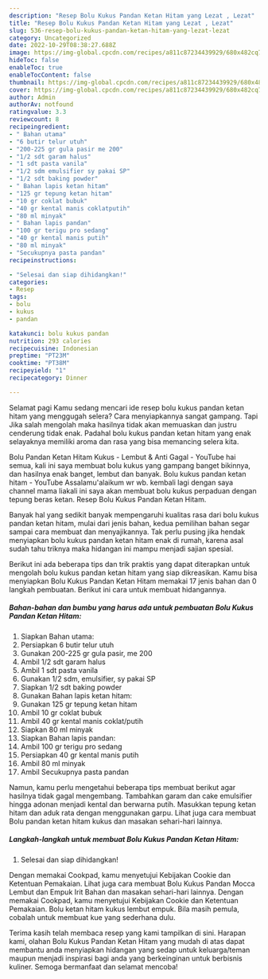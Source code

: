 ```yaml
---
description: "Resep Bolu Kukus Pandan Ketan Hitam yang Lezat , Lezat"
title: "Resep Bolu Kukus Pandan Ketan Hitam yang Lezat , Lezat"
slug: 536-resep-bolu-kukus-pandan-ketan-hitam-yang-lezat-lezat
category: Uncategorized
date: 2022-10-29T08:38:27.688Z
image: https://img-global.cpcdn.com/recipes/a811c87234439929/680x482cq70/bolu-kukus-pandan-ketan-hitam-foto-resep-utama.jpg
hideToc: false
enableToc: true
enableTocContent: false
thumbnail: https://img-global.cpcdn.com/recipes/a811c87234439929/680x482cq70/bolu-kukus-pandan-ketan-hitam-foto-resep-utama.jpg
cover: https://img-global.cpcdn.com/recipes/a811c87234439929/680x482cq70/bolu-kukus-pandan-ketan-hitam-foto-resep-utama.jpg
author: Admin
authorAv: notfound
ratingvalue: 3.3
reviewcount: 8
recipeingredient:
- " Bahan utama"
- "6 butir telur utuh"
- "200-225 gr gula pasir me 200"
- "1/2 sdt garam halus"
- "1 sdt pasta vanila"
- "1/2 sdm emulsifier sy pakai SP"
- "1/2 sdt baking powder"
- " Bahan lapis ketan hitam"
- "125 gr tepung ketan hitam"
- "10 gr coklat bubuk"
- "40 gr kental manis coklatputih"
- "80 ml minyak"
- " Bahan lapis pandan"
- "100 gr terigu pro sedang"
- "40 gr kental manis putih"
- "80 ml minyak"
- "Secukupnya pasta pandan"
recipeinstructions:

- "Selesai dan siap dihidangkan!"
categories:
- Resep
tags:
- bolu
- kukus
- pandan

katakunci: bolu kukus pandan 
nutrition: 293 calories
recipecuisine: Indonesian
preptime: "PT23M"
cooktime: "PT38M"
recipeyield: "1"
recipecategory: Dinner

---
```



Selamat pagi Kamu sedang mencari ide resep bolu kukus pandan ketan hitam yang menggugah selera? Cara menyiapkannya sangat gampang. Tapi Jika salah mengolah maka hasilnya tidak akan memuaskan dan justru cenderung tidak enak. Padahal bolu kukus pandan ketan hitam yang enak selayaknya memiliki aroma dan rasa yang bisa memancing selera kita.


Bolu Pandan Ketan Hitam Kukus - Lembut &amp; Anti Gagal - YouTube hai semua, kali ini saya membuat bolu kukus yang gampang banget bikinnya, dan hasilnya enak banget, lembut dan banyak. Bolu kukus pandan ketan hitam - YouTube Assalamu&#39;alaikum wr wb. kembali lagi dengan saya channel mama liakali ini saya akan membuat bolu kukus perpaduan dengan tepung beras ketan. Resep Bolu Kukus Pandan Ketan Hitam.

Banyak hal yang sedikit banyak mempengaruhi kualitas rasa dari bolu kukus pandan ketan hitam, mulai dari jenis bahan, kedua pemilihan bahan segar sampai cara membuat dan menyajikannya. Tak perlu pusing jika hendak menyiapkan bolu kukus pandan ketan hitam enak di rumah, karena asal sudah tahu triknya maka hidangan ini mampu menjadi sajian spesial.


Berikut ini ada beberapa tips dan trik praktis yang dapat diterapkan untuk mengolah bolu kukus pandan ketan hitam yang siap dikreasikan. Kamu bisa menyiapkan Bolu Kukus Pandan Ketan Hitam memakai 17 jenis bahan dan 0 langkah pembuatan. Berikut ini cara untuk membuat hidangannya.

<!--inarticleads1-->

##### Bahan-bahan dan bumbu yang harus ada untuk pembuatan Bolu Kukus Pandan Ketan Hitam:

1. Siapkan  Bahan utama:
1. Persiapkan 6 butir telur utuh
1. Gunakan 200-225 gr gula pasir, me 200
1. Ambil 1/2 sdt garam halus
1. Ambil 1 sdt pasta vanila
1. Gunakan 1/2 sdm, emulsifier, sy pakai SP
1. Siapkan 1/2 sdt baking powder
1. Gunakan  Bahan lapis ketan hitam:
1. Gunakan 125 gr tepung ketan hitam
1. Ambil 10 gr coklat bubuk
1. Ambil 40 gr kental manis coklat/putih
1. Siapkan 80 ml minyak
1. Siapkan  Bahan lapis pandan:
1. Ambil 100 gr terigu pro sedang
1. Persiapkan 40 gr kental manis putih
1. Ambil 80 ml minyak
1. Ambil Secukupnya pasta pandan


Namun, kamu perlu mengetahui beberapa tips membuat berikut agar hasilnya tidak gagal mengembang. Tambahkan garam dan cake emulsifier hingga adonan menjadi kental dan berwarna putih. Masukkan tepung ketan hitam dan aduk rata dengan menggunakan garpu. Lihat juga cara membuat Bolu pandan ketan hitam kukus dan masakan sehari-hari lainnya. 

<!--inarticleads2-->

##### Langkah-langkah untuk membuat Bolu Kukus Pandan Ketan Hitam:


1. Selesai dan siap dihidangkan!

Dengan memakai Cookpad, kamu menyetujui Kebijakan Cookie dan Ketentuan Pemakaian. Lihat juga cara membuat Bolu Kukus Pandan Mocca Lembut dan Empuk Irit Bahan dan masakan sehari-hari lainnya. Dengan memakai Cookpad, kamu menyetujui Kebijakan Cookie dan Ketentuan Pemakaian. Bolu ketan hitam kukus lembut empuk. Bila masih pemula, cobalah untuk membuat kue yang sederhana dulu. 

Terima kasih telah membaca resep yang kami tampilkan di sini. Harapan kami, olahan Bolu Kukus Pandan Ketan Hitam yang mudah di atas dapat membantu anda menyiapkan hidangan yang sedap untuk keluarga/teman maupun menjadi inspirasi bagi anda yang berkeinginan untuk berbisnis kuliner. Semoga bermanfaat dan selamat mencoba!
